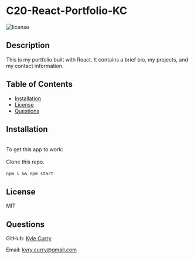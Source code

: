 # C20-React-Portfolio-KC

![license](https://img.shields.io/static/v1?label=License&message=MIT&color=blue)

## Description

This is my portfolio built with React. It contains a brief bio, my projects, and my contact information. 

## Table of Contents

- [Installation](#Installation)
- [License](#License)
- [Questions](#Questions)

## Installation
<br>To get this app to work:</br>
<br>Clone this repo.</br>
<br>`npm i && npm start`</br>

## License

MIT

## Questions

GitHub: [Kyle Curry](https://github.com/hotbarbeque/)

Email: kyry.curry@gmail.com